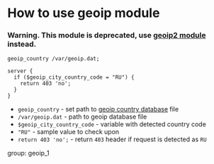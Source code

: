 # How to use geoip module

### **Warning.** This module is deprecated, use [geoip2 module](/nginx/how-to-use-geoip2-module) instead.

```nginx
geoip_country /var/geoip.dat;

server {
  if ($geoip_city_country_code = "RU") {
    return 403 'no';
  }
}
```

- `geoip_country` - set path to [geoip country database](https://dev.maxmind.com/geoip/legacy/databases?lang=en) file
- `/var/geoip.dat` - path to geoip database file
- `$geoip_city_country_code` - variable with detected country code
- `"RU"` - sample value to check upon
- `return 403 'no';` - return `403` header if request is detected as `RU`

group: geoip_1


